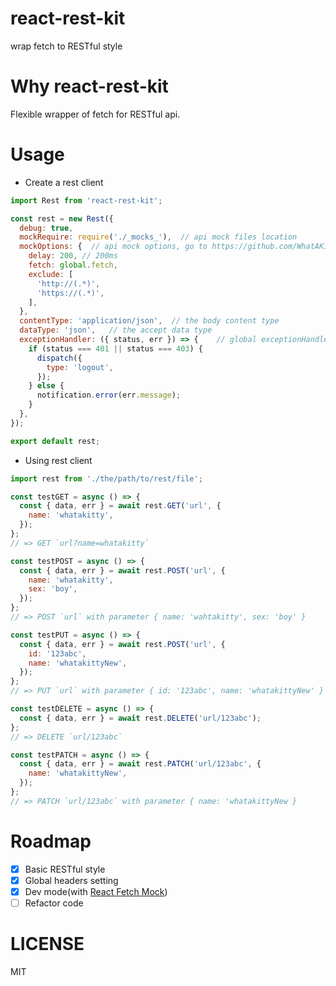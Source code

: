 # react-rest-kit
wrap fetch to RESTful style

# Why react-rest-kit
Flexible wrapper of fetch for RESTful api.

# Usage

* Create a rest client
```js
import Rest from 'react-rest-kit';

const rest = new Rest({
  debug: true,
  mockRequire: require('./_mocks_'),  // api mock files location
  mockOptions: {  // api mock options, go to https://github.com/WhatAKitty/react-native-fetch-mock to find details
    delay: 200, // 200ms
    fetch: global.fetch,
    exclude: [
      'http://(.*)',
      'https://(.*)',
    ],
  },
  contentType: 'application/json',  // the body content type
  dataType: 'json',   // the accept data type
  exceptionHandler: ({ status, err }) => {    // global exceptionHandler
    if (status === 401 || status === 403) {
      dispatch({
        type: 'logout',
      });
    } else {
      notification.error(err.message);
    }
  },
});

export default rest;
```

* Using rest client
```js
import rest from './the/path/to/rest/file';

const testGET = async () => {
  const { data, err } = await rest.GET('url', {
    name: 'whatakitty',
  });
};
// => GET `url?name=whatakitty`

const testPOST = async () => {
  const { data, err } = await rest.POST('url', {
    name: 'whatakitty',
    sex: 'boy',
  });
};
// => POST `url` with parameter { name: 'wahtakitty', sex: 'boy' }

const testPUT = async () => {
  const { data, err } = await rest.POST('url', {
    id: '123abc',
    name: 'whatakittyNew',
  });
};
// => PUT `url` with parameter { id: '123abc', name: 'whatakittyNew' }

const testDELETE = async () => {
  const { data, err } = await rest.DELETE('url/123abc');
};
// => DELETE `url/123abc`

const testPATCH = async () => {
  const { data, err } = await rest.PATCH('url/123abc', {
    name: 'whatakittyNew',
  });
};
// => PATCH `url/123abc` with parameter { name: 'whatakittyNew }
```



# Roadmap
- [x] Basic RESTful style
- [x] Global headers setting
- [x] Dev mode(with [React Fetch Mock](https://github.com/WhatAKitty/react-fetch-mock))
- [ ] Refactor code

# LICENSE
MIT
